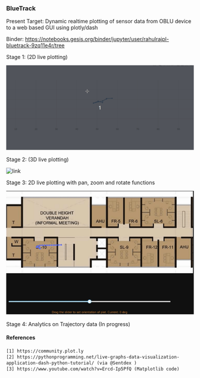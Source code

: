 ### BlueTrack

Present Target: Dynamic realtime plotting of sensor data from OBLU device to a web based GUI using plotly/dash 

Binder: https://notebooks.gesis.org/binder/jupyter/user/rahulrajpl-bluetrack-9zq11e4r/tree

Stage 1: (2D live plotting) 

![link](docs/Peek1.gif)

Stage 2: (3D live plotting) 

![link](docs/Peek2.gif)

Stage 3: 2D live plotting with pan, zoom and rotate functions

![link](docs/pan_zoom_rotate.gif)

Stage 4: Analytics on Trajectory data (In progress)

#### References

    [1] https://community.plot.ly
    [2] https://pythonprogramming.net/live-graphs-data-visualization-application-dash-python-tutorial/ (via @Sentdex )
    [3] https://www.youtube.com/watch?v=Ercd-Ip5PfQ (Matplotlib code)